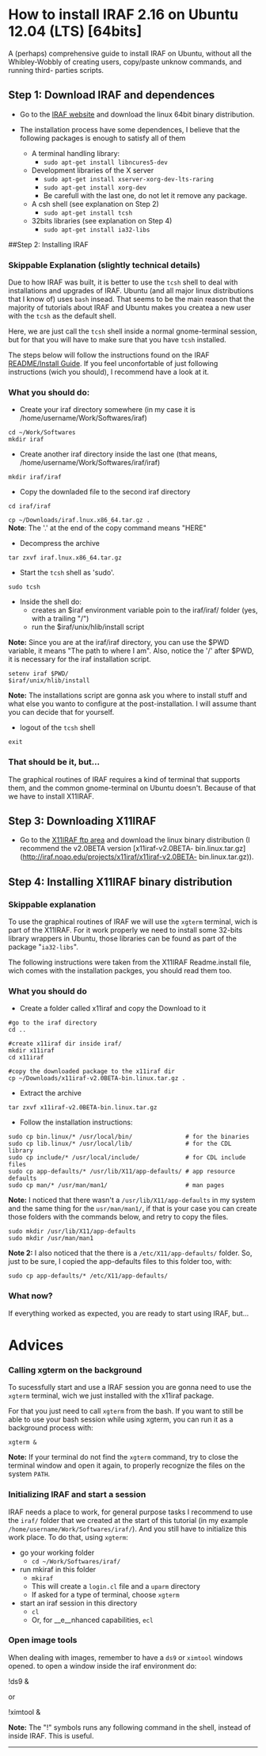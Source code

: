 # How to install IRAF 2.16 on Ubuntu 12.04 (LTS) [64bits]

A (perhaps) comprehensive guide to install IRAF on Ubuntu, without all the
Whibley-Wobbly of creating users, copy/paste unknow commands, and running third-
parties scripts.


## Step 1: Download IRAF and dependences

- Go to the [IRAF website](http://iraf.noao.edu/) and download the linux 64bit
binary distribution.

- The installation process have some dependences, I believe that the following packages is enough to satisfy all of them
  - A terminal handling library: 
      - `sudo apt-get install libncures5-dev`
  - Development libraries of the X server
      - `sudo apt-get install xserver-xorg-dev-lts-raring`
      - `sudo apt-get install xorg-dev`
      - Be carefull with the last one, do not let it remove any package.
  - A csh shell (see explanation on Step 2)
      - `sudo apt-get install tcsh`
  - 32bits libraries (see explanation on Step 4)
      - `sudo apt-get install ia32-libs`


##Step 2: Installing IRAF

### Skippable Explanation (slightly technical details)

Due to how IRAF was built, it is better to use the `tcsh` shell to deal with
installations and upgrades of IRAF.
Ubuntu (and all major linux distributions that I know of) uses `bash` insead.
That seems to be the main reason that the majority of tutorials about IRAF and
Ubuntu makes you createa a new user with the `tcsh` as the default shell.

Here, we are just call the `tcsh` shell inside a normal gnome-terminal session,
but for that you will have to make sure that you have `tcsh` installed.

The steps below will follow the instructions found on the IRAF [README/Install
Guide](ftp://iraf.noao.edu/iraf/v216/README). If you feel unconfortable of just
following instructions (wich you should), I recommend have a look at it.

### What you should do:

 - Create your iraf directory somewhere
 (in my case it is /home/username/Work/Softwares/iraf)

`cd ~/Work/Softwares`  
`mkdir iraf`

  - Create another iraf directory inside the last one
 (that means, /home/username/Work/Softwares/iraf/iraf)

`mkdir iraf/iraf`  

 - Copy the downladed file to the second iraf directory  

`cd iraf/iraf`  

`cp ~/Downloads/iraf.lnux.x86_64.tar.gz .`  
 __Note__: The '.' at the end of the copy command means "HERE"


 - Decompress the archive


`tar zxvf iraf.lnux.x86_64.tar.gz`  

 - Start the `tcsh` shell as 'sudo'.

`sudo tcsh`

- Inside the shell do:
     - creates an $iraf environment variable poin to the iraf/iraf/ folder
(yes, with a trailing "/")
     - run the $iraf/unix/hlib/install script


__Note:__ Since you are at the iraf/iraf directory, you can use the $PWD
variable, it means "The path to where I am". Also, notice the '/' after $PWD,
it is necessary for the iraf installation script.

`setenv iraf $PWD/`  
`$iraf/unix/hlib/install`  

__Note:__ The installations script are gonna ask you where to install stuff and
what else you wanto to configure at the post-installation. I will assume thant
you can decide that for yourself.

 - logout of the `tcsh` shell

`exit`  

### That should be it, but...

The graphical routines of IRAF requires a kind of terminal that supports them,
and the common gnome-terminal on Ubuntu doesn't. Because of that we have to install X11IRAF.


## Step 3: Downloading X11IRAF

- Go to the [X11IRAF ftp area](http://iraf.noao.edu/projects/x11iraf/) and
download the linux binary distribution (I recommend the v2.0BETA version
[x11iraf-v2.0BETA-
bin.linux.tar.gz](http://iraf.noao.edu/projects/x11iraf/x11iraf-v2.0BETA-
bin.linux.tar.gz)).

## Step 4: Installing X11IRAF binary distribution

### Skippable explanation

To use the graphical routines of IRAF we will use the `xgterm` terminal, wich is
part of the X11IRAF. For it work properly we need to install some 32-bits
library wrappers in Ubuntu, those libraries can be found as part of the package
"`ia32-libs`".


The following instructions were taken from the X11IRAF Readme.install file, wich
comes with the installation packges, you should read them too.

### What you should do

- Create a folder called x11iraf and copy the Download to it

`#go to the iraf directory`  
`cd ..`  

`#create x11iraf dir inside iraf/`  
`mkdir x11iraf`  
`cd x11iraf`  

`#copy the downloaded package to the x11iraf dir`  
`cp ~/Downloads/x11iraf-v2.0BETA-bin.linux.tar.gz .`  

- Extract the archive  

`tar zxvf x11iraf-v2.0BETA-bin.linux.tar.gz`  

 - Follow the installation instructions:  

`sudo cp bin.linux/* /usr/local/bin/               # for the binaries`  
`sudo cp lib.linux/* /usr/local/lib/               # for the CDL library`  
`sudo cp include/* /usr/local/include/             # for CDL include files`  
`sudo cp app-defaults/* /usr/lib/X11/app-defaults/ # app resource defaults`  
`sudo cp man/* /usr/man/man1/                      # man pages`  

__Note:__ I noticed that there wasn't a `/usr/lib/X11/app-defaults` in my system
and the same thing for the `usr/man/man1/`, if that is your case you can create
those folders with the commands below, and retry to copy the files.

`sudo mkdir /usr/lib/X11/app-defaults`  
`sudo mkdir /usr/man/man1`  

__Note 2:__ I also noticed that the there is a `/etc/X11/app-defaults/` folder.
So, just to be sure, I copied the app-defaults files to this folder too, with:

`sudo cp app-defaults/* /etc/X11/app-defaults/`  

### What now?

If everything worked as expected, you are ready to start using IRAF, but...


# Advices

### Calling xgterm on the background

To sucessfully start and use a IRAF session you are gonna need to use the
`xgterm` terminal, wich we just installed with the x11iraf package.

For that you just need to call `xgterm` from the bash. If you want to still be
able to use your bash session while using xgterm, you can run it as a background
process with:

`xgterm &`

__Note:__ If your terminal do not find the `xgterm` command, try to close the
terminal window and open it again, to properly recognize the files on the system
`PATH`.

### Initializing IRAF and start a session

IRAF needs a place to work, for general purpose tasks I recommend to use the
`iraf/` folder that we created at the start of this tutorial (in my example
`/home/username/Work/Softwares/iraf/`). And you still have to initialize this
work place. To do that, using `xgterm`:

 - go your working folder
   - `cd ~/Work/Softwares/iraf/`
 - run mkiraf in this folder
   - `mkiraf`
   - This will create a `login.cl` file and a `uparm` directory
   - If asked for a type of terminal, choose `xgterm`
 - start an iraf session in this directory
   - `cl`
   - Or, for __e__nhanced capabilities, `ecl`

### Open image tools

When dealing with images, remember to have a `ds9` or `ximtool` windows opened.
to open a window inside the iraf environment do:

!ds9 &

or

!ximtool &

__Note:__ The "!" symbols runs any following command in the shell, instead of
inside IRAF. This is useful.

---
